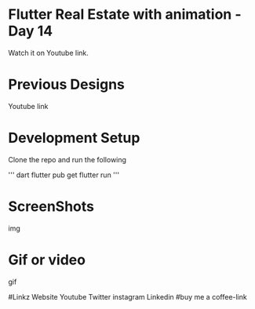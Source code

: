 # Flutter Real Estate with animation - Day 14

Watch it on Youtube link.

# Previous Designs
Youtube link

# Development Setup 
Clone the repo and run the following  

''' dart
flutter pub get
flutter run
''' 

# ScreenShots 
img

# Gif or video
gif

#Linkz
Website
Youtube
Twitter
instagram
Linkedin
			#buy me a coffee-link
